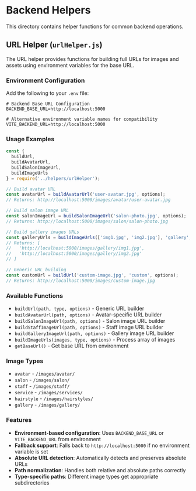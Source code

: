 # Backend Helpers

This directory contains helper functions for common backend operations.

## URL Helper (`urlHelper.js`)

The URL helper provides functions for building full URLs for images and assets using environment variables for the base URL.

### Environment Configuration

Add the following to your `.env` file:

```env
# Backend Base URL Configuration
BACKEND_BASE_URL=http://localhost:5000

# Alternative environment variable names for compatibility
VITE_BACKEND_URL=http://localhost:5000
```

### Usage Examples

```javascript
const { 
  buildUrl, 
  buildAvatarUrl, 
  buildSalonImageUrl, 
  buildImageUrls 
} = require('../helpers/urlHelper');

// Build avatar URL
const avatarUrl = buildAvatarUrl('user-avatar.jpg', options);
// Returns: http://localhost:5000/images/avatar/user-avatar.jpg

// Build salon image URL
const salonImageUrl = buildSalonImageUrl('salon-photo.jpg', options);
// Returns: http://localhost:5000/images/salon/salon-photo.jpg

// Build gallery images URLs
const galleryUrls = buildImageUrls(['img1.jpg', 'img2.jpg'], 'gallery', options);
// Returns: [
//   'http://localhost:5000/images/gallery/img1.jpg',
//   'http://localhost:5000/images/gallery/img2.jpg'
// ]

// Generic URL building
const customUrl = buildUrl('custom-image.jpg', 'custom', options);
// Returns: http://localhost:5000/images/custom-image.jpg
```

### Available Functions

- `buildUrl(path, type, options)` - Generic URL builder
- `buildAvatarUrl(path, options)` - Avatar-specific URL builder
- `buildSalonImageUrl(path, options)` - Salon image URL builder
- `buildStaffImageUrl(path, options)` - Staff image URL builder
- `buildGalleryImageUrl(path, options)` - Gallery image URL builder
- `buildImageUrls(images, type, options)` - Process array of images
- `getBaseUrl()` - Get base URL from environment

### Image Types

- `avatar` - `/images/avatar/`
- `salon` - `/images/salon/`
- `staff` - `/images/staff/`
- `service` - `/images/services/`
- `hairstyle` - `/images/hairstyles/`
- `gallery` - `/images/gallery/`

### Features

- **Environment-based configuration**: Uses `BACKEND_BASE_URL` or `VITE_BACKEND_URL` from environment
- **Fallback support**: Falls back to `http://localhost:5000` if no environment variable is set
- **Absolute URL detection**: Automatically detects and preserves absolute URLs
- **Path normalization**: Handles both relative and absolute paths correctly
- **Type-specific paths**: Different image types get appropriate subdirectories 